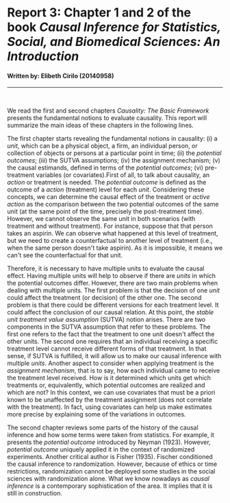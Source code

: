 # Report 3: Chapter 1 and 2 of the book *Causal Inference for Statistics, Social, and Biomedical Sciences: An Introduction*

#### Written by: Elibeth Cirilo (20140958)
---
<br />

We read the first and second chapters *Causality: The Basic Framework* presents the fundamental notions to evaluate causality. This report will summarize the main ideas of these chapters in the following lines.

The first chapter starts revealing the fundamental notions in causality: (i) a *unit*, which can be a physical object, a firm, an individual person, or collection of objects or persons at a particular point in time; (ii) the *potential outcomes*; (iii) the SUTVA assumptions; (iv) the assignment mechanism; (v) the causal estimands, defined in terms of the *potential outcomes*; (vi) pre-treatment variables (or covariates).First of all, to talk about causality, an *action* or treatment is needed. The *potential outcome* is defined as the outcome of a *action* (treatment) level for each *unit*. Considering these concepts, we can determine the causal effect of the treatment or *active action* as the comparison between the two potential outcomes of the same unit (at the same point of the time, precisely the post-treatment time). However, we cannot observe the same unit in both scenarios (with treatment and without treatment). For instance, suppose that that person takes an aspirin. We can observe what happened at this level of treatment, but we need to create a counterfactual to another level of treatment (i.e., when the same person doesn't take aspirin). As it is impossible, it means we can't see the counterfactual for that unit. 

Therefore, it is necessary to have multiple units to evaluate the causal effect. Having multiple units will help to observe if there are *units* in which the potential outcomes differ. However, there are two main problems when dealing with multiple units. The first problem is that the decision of one *unit* could affect the treatment (or decision) of the other one. The second problem is that there could be different versions for each treatment level. It could affect the conclusion of our causal relation. At this point, the *stable unit treatment value assumption* (SUTVA) notion arises. There are two components in the SUTVA assumption that refer to these problems. The first one refers to the fact that the treatment to one unit doesn't affect the other units. The second one requires that an individual receiving a specific treatment level cannot receive different forms of that treatment. In that sense, if SUTVA is fulfilled, it will allow us to make our causal inference with multiple *units*. Another aspect to consider when applying treatment is the *assignment mechanism*, that is to say, how each individual came to receive the treatment level received. How is it determined which units get which treatments or, equivalently, which potential outcomes are realized and which are not? In this context, we can use covariates that must be a priori known to be unaffected by the treatment assignment (does not correlate with the treatment). In fact, using covariates can help us make estimates more precise by explaining some of the variations in outcomes.

The second chapter reviews some parts of the history of the causal inference and how some terms were taken from statistics. For example, it presents the *potential outcome* introduced by Neyman (1923). However, *potential outcome* uniquely applied it in the context of randomized experiments. Another critical author is Fisher (1935). Fischer conditioned the causal inference to randomization. However, because of ethics or time restrictions, randomization cannot be deployed some studies in the social sciences with randomization alone. What we know nowadays as *causal inference* is a contemporary sophistication of the area. It implies that it is still in construction.